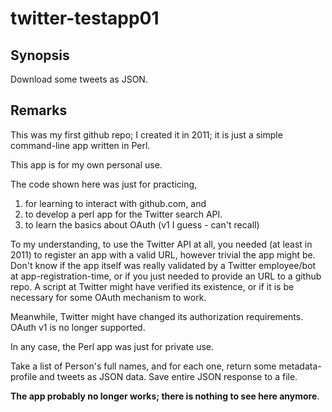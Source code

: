 twitter-testapp01
=========

## Synopsis
Download some tweets as JSON.

## Remarks

This was my first github repo; I created it in 2011; it is just a simple command-line app written in Perl. 

This app is for my own personal use.

The code shown here was just for practicing, 
  1. for learning to interact with github.com, and 
  2. to develop a perl app for the Twitter search API.
  3. to learn the basics about OAuth (v1 I guess - can't recall)

To my understanding, to use the Twitter API at all, you needed (at least in 2011) to register an app with a valid URL, however trivial the app might be.
Don't know if the app itself was really validated by a Twitter employee/bot at app-registration-time, 
or if you just needed to provide an URL to a github repo. A script at Twitter might have verified its existence, 
or if it is be necessary for some OAuth mechanism  to work.

Meanwhile, Twitter might have changed its authorization requirements. OAuth v1 is no longer supported.

In any case, the Perl app was just for private use. 

Take a list of Person's full names, and for each one, return some metadata-profile  and tweets as JSON data. 
Save entire JSON response to a file.


**The app probably no longer works; there is nothing to see here anymore**.
